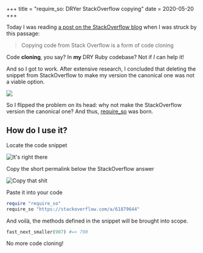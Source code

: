 +++
title = "require_so: DRYer StackOverflow copying"
date = 2020-05-20
+++

Today I was reading [a post on the StackOverflow blog](https://stackoverflow.blog/2020/05/20/good-coders-borrow-great-coders-steal/?cb=1)
when I was struck by this passage:

> Copying code from Stack Overflow is a form of code cloning

Code **cloning**, you say? In **my** DRY Ruby codebase? Not if *I* can help it!

And so I got to work. After extensive research, I concluded that deleting the snippet from StackOverflow
to make my version the canonical one was not a viable option.

![](how-to-delete.jpg)

So I flipped the problem on its head: why not make the StackOverflow version the canonical one?
And thus, [require_so](https://github.com/steinuil/require_so) was born.

## How do I use it?

Locate the code snippet

![It's right there](answer.jpg)

Copy the short permalink below the StackOverflow answer

![Copy that shit](share.jpg)

Paste it into your code

```ruby
require "require_so"
require_so "https://stackoverflow.com/a/61879644"
```

And voilà, the methods defined in the snippet will be brought into scope.

```ruby
fast_next_smaller(907) #=> 790
```

No more code cloning!

